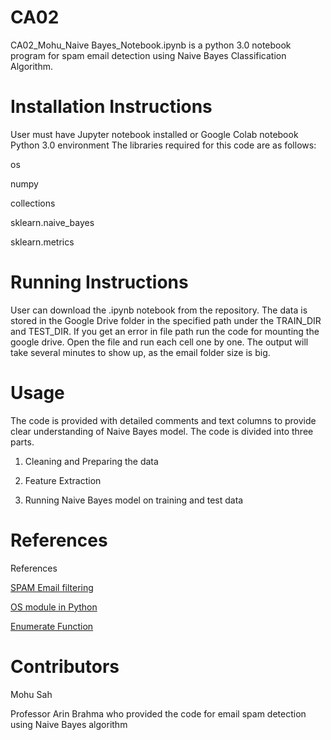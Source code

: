 # CA02 

CA02_Mohu_Naive Bayes_Notebook.ipynb is a python 3.0 notebook program for spam email detection using Naive Bayes Classification Algorithm.

# Installation Instructions

User must have Jupyter notebook installed or Google Colab notebook Python 3.0 environment 
The libraries required for this code are as follows:

os

numpy

collections

sklearn.naive_bayes

sklearn.metrics 


# Running Instructions

User can download the .ipynb notebook from the repository. The data is stored in the Google Drive folder in the specified path under the 
TRAIN_DIR and TEST_DIR. If you get an error in file path run the code for mounting the google drive. 
Open the file and run each cell one by one. The output will take several minutes to show up, as the email folder size is big. 

# Usage

The code is provided with detailed comments and text columns to provide clear understanding of Naive Bayes model. The code is divided into three parts. 

1. Cleaning and Preparing the data 

2. Feature Extraction 

3. Running Naive Bayes model on training and test data


# References 

References

[SPAM Email filtering](https://https://www.kdnuggets.com/2017/03/email-spam-filtering-an-implementation-with-python-and-scikit-learn.html)

[OS module in Python](https://https://pythonprogramming.net/python-3-os-module/)

[Enumerate Function](https://https://www.geeksforgeeks.org/enumerate-in-python/)

# Contributors 

Mohu Sah

Professor Arin Brahma who provided the code for email spam detection using Naive Bayes algorithm






